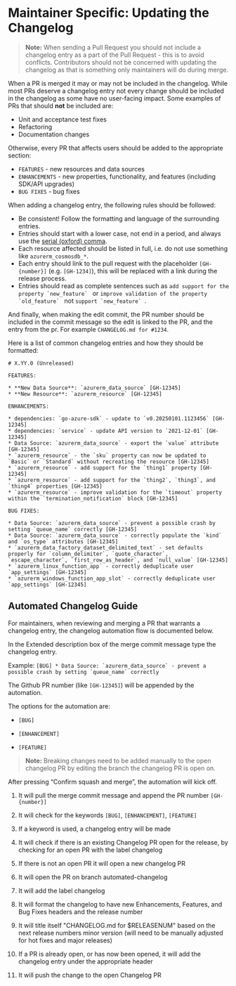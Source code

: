 # Maintainer Specific: Updating the Changelog

> **Note:** When sending a Pull Request you should not include a changelog entry as a part of the Pull Request - this is to avoid conflicts. Contributors should not be concerned with updating the changelog as that is something only maintainers will do during merge.

When a PR is merged it may or may not be included in the changelog. While most PRs deserve a changelog entry not every change should be included in the changelog as some have no user-facing impact. Some examples of PRs that should **not** be included are:

- Unit and acceptance test fixes
- Refactoring
- Documentation changes

Otherwise, every PR that affects users should be added to the appropriate section:

* `FEATURES` - new resources and data sources
* `ENHANCEMENTS` - new properties, functionality, and features (including SDK/API upgrades)
* `BUG FIXES` - bug fixes

When adding a changelog entry, the following rules should be followed:

* Be consistent! Follow the formatting and language of the surrounding entries.
* Entries should start with a lower case, not end in a period, and always use the [serial (oxford) comma](https://en.wikipedia.org/wiki/Serial_comma).
* Each resource affected should be listed in full, i.e. do not use something like `azurerm_cosmosdb_*`.
* Each entry should link to the pull request with the placeholder `[GH-{number}]` (e.g. `[GH-1234]`), this will be replaced with a link during the release process.
* Entries should read as complete sentences such as ``add support for the property `new_feature` `` or ``improve validation of the property `old_feature` `` not ``support `new_feature` ``.

And finally, when making the edit commit, the PR number should be included in the commit message so the edit is linked to the PR, and the entry from the pr. For example `CHANGELOG.md for #1234`.

Here is a list of common changelog entries and how they should be formatted:

```
# X.YY.0 (Unreleased)

FEATURES:

* **New Data Source**: `azurerm_data_source` [GH-12345]
* **New Resource**: `azurerm_resource` [GH-12345]

ENHANCEMENTS:

* dependencies: `go-azure-sdk` - update to `v0.20250101.1123456` [GH-12345]
* dependencies: `service` - update API version to `2021-12-01` [GH-12345]
* Data Source: `azurerm_data_source` - export the `value` attribute [GH-12345]
* `azurerm_resource` - the `sku` property can now be updated to `Basic` or `Standard` without recreating the resource [GH-12345]
* `azurerm_resource` - add support for the `thing1` property [GH-12345]
* `azurerm_resource` - add support for the `thing2`, `thing3`, and `thing4` properties [GH-12345]
* `azurerm_resource` - improve validation for the `timeout` property within the `termination_notification` block [GH-12345]

BUG FIXES:

* Data Source: `azurerm_data_source` - prevent a possible crash by setting `queue_name` correctly [GH-12345]
* Data Source: `azurerm_data_source` - correctly populate the `kind` and `os_type` attributes [GH-12345]
* `azurerm_data_factory_dataset_delimited_text` - set defaults properly for `column_delimiter`, `quote_character`, `escape_character`, `first_row_as_header`, and `null_value` [GH-12345]
* `azurerm_linux_function_app` - correctly deduplicate user `app_settings` [GH-12345]
* `azurerm_windows_function_app_slot` - correctly deduplicate user `app_settings` [GH-12345]
```

## Automated Changelog Guide
For maintainers, when reviewing and merging a PR that warrants a changelog entry, the changelog automation flow is documented below.

In the Extended description box of the merge commit message type the changelog entry. 

Example: ```[BUG] * Data Source: `azurerm_data_source` - prevent a possible crash by setting `queue_name` correctly```

The Github PR number (like `[GH-12345]`) will be appended by the automation.

The options for the automation are:

* `[BUG]`

* `[ENHANCEMENT]`

* `[FEATURE]`

> **Note:** Breaking changes need to be added manually to the open changelog PR by editing the branch the changelog PR is open on. 


After pressing “Confirm squash and merge”, the automation will kick off. 

1. It will pull the merge commit message and append the PR number `[GH-{number}]` 

2. It will check for the keywords `[BUG]`, `[ENHANCEMENT]`, `[FEATURE]`
3. If a keyword is used, a changelog entry will be made

4. It will check if there is an existing Changelog PR open for the release, by checking for an open PR with the label changelog

5. If there is not an open PR it will open a new changelog PR

6. It will open the PR on branch automated-changelog

7. It will add the label changelog

8. It will format the changelog to have new Enhancements, Features, and Bug Fixes headers and the release number

9. It will title itself "CHANGELOG.md for $RELEASENUM" based on the next release numbers minor version (will need to be manually adjusted for hot fixes and major releases)

10. If a PR is already open, or has now been opened, it will add the changelog entry under the appropriate header 

11. It will push the change to the open Changelog PR